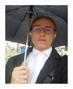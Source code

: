 <img src = "https://github.com/Artimethan/rsschool-cv/blob/gh-pages/images/cvphoto.png?raw=true?raw=true" width = "200" height = "250" alt = "пример" align = "center" />  
<audio src = "https://github.com/Afircock/tipkcoC/blob/main/greg.wav"> </audio>